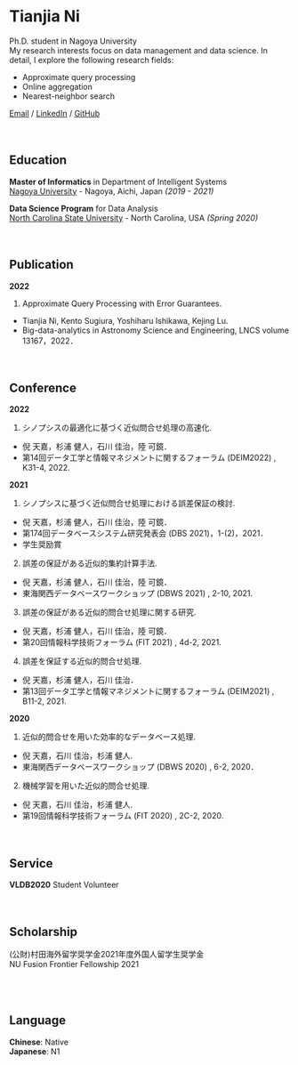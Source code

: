 # Tianjia Ni 

Ph.D. student in Nagoya University <br>
My research interests focus on data management and data science. In detail, I explore the following research fields:<br>
* Approximate query processing
* Online aggregation
* Nearest-neighbor search

[Email](mailto:ni@db.is.i.nagoya-u.ac.jp)  / [LinkedIn](https://www.linkedin.com/in/tianjia-ni-2131141a0/) / [GitHub](https://github.com/aalex12321/)
<br><br><br>

## Education

**Master of Informatics** in Department of Intelligent Systems<br>
[Nagoya University](https://en.nagoya-u.ac.jp/) - Nagoya, Aichi, Japan _(2019 - 2021)_

**Data Science Program** for Data Analysis<br>
[North Carolina State University](https://www.ncsu.edu/) - North Carolina, USA _(Spring 2020)_
<br><br><br>

## Publication
**2022**<br>
1. Approximate Query Processing with Error Guarantees. <br>
* Tianjia Ni, Kento Sugiura, Yoshiharu Ishikawa, Kejing Lu. 
* Big-data-analytics in Astronomy Science and Engineering, LNCS volume 13167，2022．
<br><br><br>

## Conference
**2022**<br>
1. シノプシスの最適化に基づく近似問合せ処理の高速化. <br>
* 倪 天嘉，杉浦 健人，石川 佳治，陸 可鏡．
* 第14回データ工学と情報マネジメントに関するフォーラム (DEIM2022) , K31-4, 2022.

**2021**<br>
1. シノプシスに基づく近似問合せ処理における誤差保証の検討. <br>
* 倪 天嘉，杉浦 健人，石川 佳治，陸 可鏡．
* 第174回データベースシステム研究発表会 (DBS 2021)，1-(2)，2021．
* 学生奨励賞

2. 誤差の保証がある近似的集約計算手法. <br>
* 倪 天嘉，杉浦 健人，石川 佳治，陸 可鏡．
* 東海関西データベースワークショップ (DBWS 2021) , 2-10, 2021.

3. 誤差の保証がある近似的問合せ処理に関する研究. <br>
* 倪 天嘉，杉浦 健人，石川 佳治，陸 可鏡．
* 第20回情報科学技術フォーラム (FIT 2021) , 4d-2, 2021.

4. 誤差を保証する近似的問合せ処理. <br>
* 倪 天嘉，杉浦 健人，石川 佳治．
* 第13回データ工学と情報マネジメントに関するフォーラム (DEIM2021) , B11-2, 2021. 

**2020**<br>
1. 近似的問合せを用いた効率的なデータベース処理. <br>
* 倪 天嘉，石川 佳治，杉浦 健人. 
* 東海関西データベースワークショップ (DBWS 2020) , 6-2, 2020．

2. 機械学習を用いた近似的問合せ処理. <br>
* 倪 天嘉，石川 佳治，杉浦 健人. 
* 第19回情報科学技術フォーラム (FIT 2020) , 2C-2, 2020.
<br><br><br>

## Service
**VLDB2020** Student Volunteer
<br><br><br>

## Scholarship
(公財)村田海外留学奨学金2021年度外国人留学生奨学金  <br>
NU Fusion Frontier Fellowship 2021  <br>
<br><br><br>

## Language
**Chinese**: Native <br>
**Japanese**: N1 <br>
<br><br>
